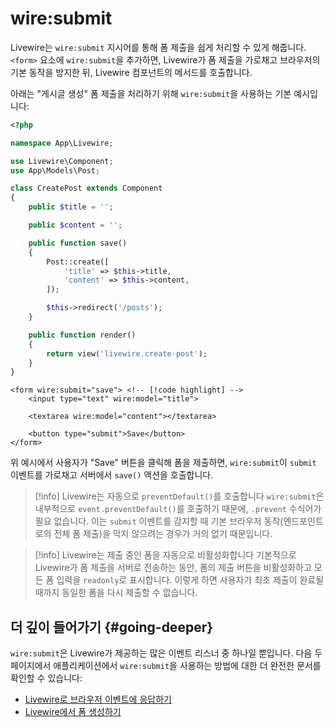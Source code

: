 # wire:submit
Livewire는 `wire:submit` 지시어를 통해 폼 제출을 쉽게 처리할 수 있게 해줍니다. `<form>` 요소에 `wire:submit`을 추가하면, Livewire가 폼 제출을 가로채고 브라우저의 기본 동작을 방지한 뒤, Livewire 컴포넌트의 메서드를 호출합니다.

아래는 "게시글 생성" 폼 제출을 처리하기 위해 `wire:submit`을 사용하는 기본 예시입니다:

```php
<?php

namespace App\Livewire;

use Livewire\Component;
use App\Models\Post;

class CreatePost extends Component
{
    public $title = '';

    public $content = '';

    public function save()
    {
        Post::create([
            'title' => $this->title,
            'content' => $this->content,
        ]);

        $this->redirect('/posts');
    }

    public function render()
    {
        return view('livewire.create-post');
    }
}
```

```blade
<form wire:submit="save"> <!-- [!code highlight] -->
    <input type="text" wire:model="title">

    <textarea wire:model="content"></textarea>

    <button type="submit">Save</button>
</form>
```

위 예시에서 사용자가 "Save" 버튼을 클릭해 폼을 제출하면, `wire:submit`이 `submit` 이벤트를 가로채고 서버에서 `save()` 액션을 호출합니다.

> [!info] Livewire는 자동으로 `preventDefault()`를 호출합니다
> `wire:submit`은 내부적으로 `event.preventDefault()`를 호출하기 때문에, `.prevent` 수식어가 필요 없습니다. 이는 `submit` 이벤트를 감지할 때 기본 브라우저 동작(엔드포인트로의 전체 폼 제출)을 막지 않으려는 경우가 거의 없기 때문입니다.

> [!info] Livewire는 제출 중인 폼을 자동으로 비활성화합니다
> 기본적으로 Livewire가 폼 제출을 서버로 전송하는 동안, 폼의 제출 버튼을 비활성화하고 모든 폼 입력을 `readonly`로 표시합니다. 이렇게 하면 사용자가 최초 제출이 완료될 때까지 동일한 폼을 다시 제출할 수 없습니다.

## 더 깊이 들어가기 {#going-deeper}

`wire:submit`은 Livewire가 제공하는 많은 이벤트 리스너 중 하나일 뿐입니다. 다음 두 페이지에서 애플리케이션에서 `wire:submit`을 사용하는 방법에 대한 더 완전한 문서를 확인할 수 있습니다:

* [Livewire로 브라우저 이벤트에 응답하기](/livewire/3.x/actions)
* [Livewire에서 폼 생성하기](/livewire/3.x/forms)
